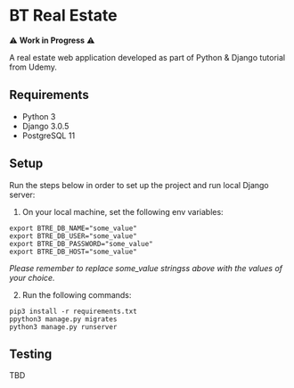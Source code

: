 # BT Real Estate

:warning: **Work in Progress** :warning:

A real estate web application developed as part of Python & Django tutorial from Udemy.

## Requirements

- Python 3
- Django 3.0.5
- PostgreSQL 11

## Setup

Run the steps below in order to set up the project and run local Django server:

1. On your local machine, set the following env variables:
```
export BTRE_DB_NAME="some_value"
export BTRE_DB_USER="some_value"
export BTRE_DB_PASSWORD="some_value"
export BTRE_DB_HOST="some_value"
```
*Please remember to replace some_value stringss above with the values of your choice.*

2. Run the following commands:
```
pip3 install -r requirements.txt
ppython3 manage.py migrates
python3 manage.py runserver
```

## Testing

TBD